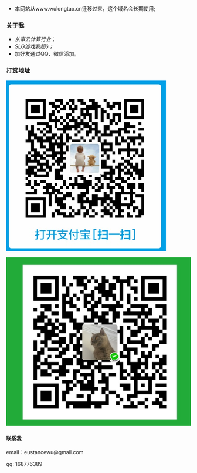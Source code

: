 - 本网站从www.wulongtao.cn迁移过来，这个域名会长期使用;
### 关于我

- *从事云计算行业*；
- *SLG游戏我超6；*
- 加好友通过QQ、微信添加。

### 打赏地址

![](/images/payimg/alipayimg.jpg)

![](/images/payimg/weipayimg.jpg)

#### 联系我

<p> 
email：eustancewu@gmail.com     
<p> 
qq: 168776389     
<p> 